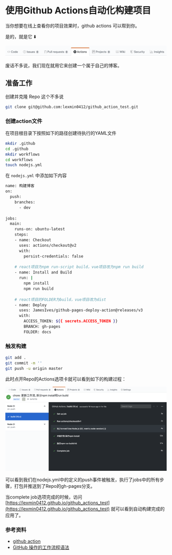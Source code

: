 # 使用Github Actions自动化构建项目

当你想要在线上查看你的项目效果时，github actions 可以帮到你。

是的，就是它 ⬇️

![github action](./images/github_action.png)

废话不多说，我们现在就用它来创建一个属于自己的博客。

## 准备工作

创建并克隆 Repo 这个不多说

```bash
git clone git@github.com:lexmin0412/github_action_test.git
```

### 创建action文件

在项目根目录下按照如下的路径创建待执行的YAML文件

```bash
mkdir .github
cd .github
mkdir workflows
cd workflows
touch nodejs.yml
```

在 `nodejs.yml` 中添加如下内容

```bash
name: 构建博客
on:
  push:
    branches:
      - dev

jobs:
  main:
    runs-on: ubuntu-latest
    steps:
    - name: Checkout
      uses: actions/checkout@v2
      with:
        persist-credentials: false

    # react项目为npm run-script build，vue项目改为npm run build
    - name: Install and Build
      run: |
        npm install
        npm run build

    # react项目的FOLDER为build，vue项目改为dist
    - name: Deploy
      uses: JamesIves/github-pages-deploy-action@releases/v3
      with:
        ACCESS_TOKEN: ${{ secrets.ACCESS_TOKEN }}
        BRANCH: gh-pages
        FOLDER: docs
```

### 触发构建

```bash
git add .
git commit -m ''
git push -u origin master
```

此时点开Repo的Actions选项卡就可以看到如下的构建过程：

![Github Actions构建示例](./images/github_actions_node_cli.png)

可以看到我们在nodejs.yml中的定义的push事件被触发，执行了jobs中的所有步骤，打包并推送到了Repo的gh-pages分支。

当complete job选项完成的时候，访问 [https://lexmin0412.github.io/github_actions_test](https://lexmin0412.github.io/github_actions_test) 就可以看到自动构建完成的应用了。

### 参考资料

- [github action](https://help.github.com/cn/articles/configuring-a-workflow)
- [GitHub 操作的工作流程语法](https://help.github.com/cn/articles/workflow-syntax-for-github-actions)
